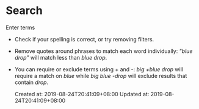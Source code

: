 
# Search

Enter terms

*   Check if your spelling is correct, or try removing filters.
*   Remove quotes around phrases to match each word individually: _"blue drop"_ will match less than _blue drop_.
*   You can require or exclude terms using + and -: _big +blue drop_ will require a match on _blue_ while _big blue -drop_ will exclude results that contain _drop_.

    Created at: 2019-08-24T20:41:09+08:00
    Updated at: 2019-08-24T20:41:09+08:00

